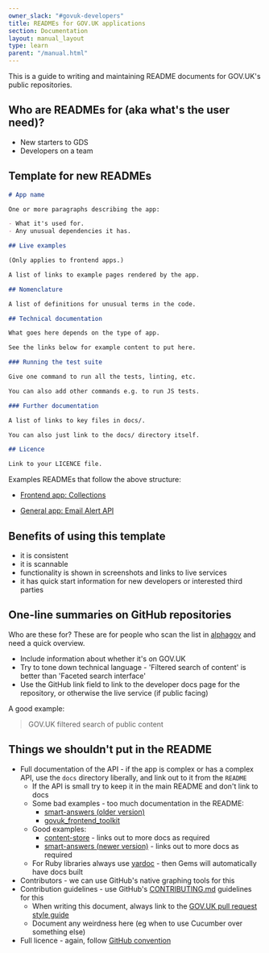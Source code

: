 ```yaml
---
owner_slack: "#govuk-developers"
title: READMEs for GOV.UK applications
section: Documentation
layout: manual_layout
type: learn
parent: "/manual.html"
---
```


This is a guide to writing and maintaining README documents for GOV.UK's public repositories.

## Who are READMEs for (aka what's the user need)?

- New starters to GDS
- Developers on a team

## Template for new READMEs

```markdown
# App name

One or more paragraphs describing the app:

- What it's used for.
- Any unusual dependencies it has.

## Live examples

(Only applies to frontend apps.)

A list of links to example pages rendered by the app.

## Nomenclature

A list of definitions for unusual terms in the code.

## Technical documentation

What goes here depends on the type of app.

See the links below for example content to put here.

### Running the test suite

Give one command to run all the tests, linting, etc.

You can also add other commands e.g. to run JS tests.

### Further documentation

A list of links to key files in docs/.

You can also just link to the docs/ directory itself.

## Licence

Link to your LICENCE file.
```

Examples READMEs that follow the above structure:

- [Frontend app: Collections](https://github.com/alphagov/collections/blob/13e53b7b63b2a9c1e618ba309756523341befc5b/README.md#technical-documentation)

- [General app: Email Alert API](https://github.com/alphagov/email-alert-api/blob/451481ce0b6335bb1f640ef52fa0e8305f38d09c/README.md#technical-documentation)

## Benefits of using this template

- it is consistent
- it is scannable
- functionality is shown in screenshots and links to live services
- it has quick start information for new developers or interested third parties

## One-line summaries on GitHub repositories

Who are these for? These are for people who scan the list in [alphagov](https://github.com/alphagov/) and need a quick overview.

- Include information about whether it's on GOV.UK
- Try to tone down technical language - 'Filtered search of content' is better than 'Faceted search interface'
- Use the GitHub link field to link to the developer docs page for the repository, or otherwise the live service (if public facing)

A good example:

> GOV.UK filtered search of public content

## Things we shouldn't put in the README

- Full documentation of the API - if the app is complex or has a complex API, use the `docs` directory liberally, and link out to it from the `README`
  - If the API is small try to keep it in the main README and don't link to docs
  - Some bad examples - too much documentation in the README:
    - [smart-answers (older version)](https://github.com/alphagov/smart-answers/blob/06dfeb854ec9728374186a2e37c1eb62a5aaa49a/README.md)
    - [govuk_frontend_toolkit](https://github.com/alphagov/govuk_frontend_toolkit/blob/edd834de8d2f4e854475f5d226aa0cd260795cef/README.md)
  - Good examples:
    - [content-store](https://github.com/alphagov/content-store/blob/b244620f505f248fc93d8556eedad14b5cba1187/README.md) - links out to more docs as required
    - [smart-answers (newer version)](https://github.com/alphagov/smart-answers/blob/c0b4580d18ccc5004abfa7015017d26e1a73f2aa/README.md) - links out to more docs as required
  - For Ruby libraries always use [yardoc](http://yardoc.org/) - then Gems will automatically have docs built
- Contributors - we can use GitHub's native graphing tools for this
- Contribution guidelines - use GitHub's [CONTRIBUTING.md](https://help.github.com/articles/setting-guidelines-for-repository-contributors/) guidelines for this
  - When writing this document, always link to the [GOV.UK pull request style guide](https://github.com/alphagov/styleguides/blob/master/pull-requests.md)
  - Document any weirdness here (eg when to use Cucumber over something else)
- Full licence - again, follow [GitHub convention](https://help.github.com/articles/open-source-licensing/#where-does-the-license-live-on-my-repository)
